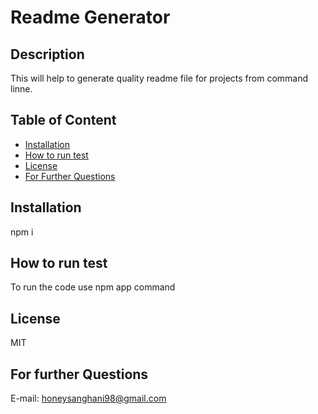 
  # Readme Generator
  ## Description
  This will help to generate quality readme file for projects from command linne.
  ## Table of Content
  * [Installation](#installation)
  * [How to run test](#test)
  * [License](#license)
  * [For Further Questions](#questions)
  ## Installation
  npm i
  ## How to run test
  To run the code use npm app command
  ## License
  MIT
  ## For further Questions
  E-mail: honeysanghani98@gmail.com

